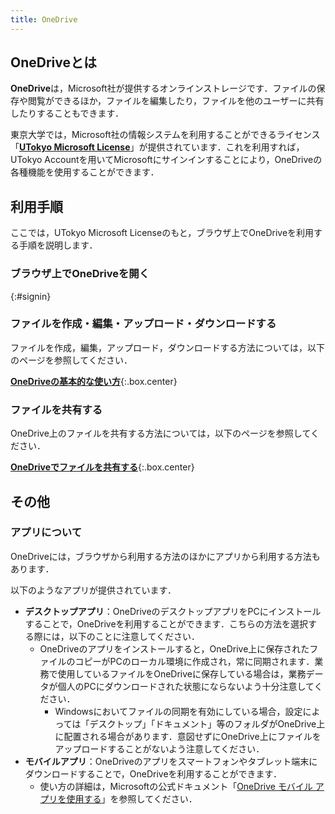 ```yaml
---
title: OneDrive
---
```


## OneDriveとは
**OneDrive**は，Microsoft社が提供するオンラインストレージです．ファイルの保存や閲覧ができるほか，ファイルを編集したり，ファイルを他のユーザーに共有したりすることもできます．

東京大学では，Microsoft社の情報システムを利用することができるライセンス「[**UTokyo Microsoft License**](.)」が提供されています．これを利用すれば，UTokyo Accountを用いてMicrosoftにサインインすることにより，OneDriveの各種機能を使用することができます．

## 利用手順
ここでは，UTokyo Microsoft Licenseのもと，ブラウザ上でOneDriveを利用する手順を説明します．

<!-- なお，UTokyo AccountでMicrosoftに初めてサインインする場合には，「[UTokyo Microsoft LicenseでWeb版のOfficeアプリを利用する](/microsoft/office/web#initial)」を参照し，「利用開始までの手順」に従って設定を作業を行ってください． -->

### ブラウザ上でOneDriveを開く
{:#signin}
<!-- TODO -->

### ファイルを作成・編集・アップロード・ダウンロードする
ファイルを作成，編集，アップロード，ダウンロードする方法については，以下のページを参照してください．

**[OneDriveの基本的な使い方](basic)**{:.box.center}

### ファイルを共有する
OneDrive上のファイルを共有する方法については，以下のページを参照してください．

**[OneDriveでファイルを共有する](share)**{:.box.center}

## その他
### アプリについて
OneDriveには，ブラウザから利用する方法のほかにアプリから利用する方法もあります．

以下のようなアプリが提供されています．

- **デスクトップアプリ**：OneDriveのデスクトップアプリをPCにインストールすることで，OneDriveを利用することができます．こちらの方法を選択する際には，以下のことに注意してください．
    - OneDriveのアプリをインストールすると，OneDrive上に保存されたファイルのコピーがPCのローカル環境に作成され，常に同期されます．業務で使用しているファイルをOneDriveに保存している場合は，業務データが個人のPCにダウンロードされた状態にならないよう十分注意してください．
        - Windowsにおいてファイルの同期を有効にしている場合，設定によっては「デスクトップ」「ドキュメント」等のフォルダがOneDrive上に配置される場合があります．意図せずにOneDrive上にファイルをアップロードすることがないよう注意してください．
    <!-- - アプリのインストール方法については，「[UTokyo Microsoft LicenseでOfficeアプリをインストールして利用する](./install)」を参照してください．ただし，Windows 10 以降を利用している場合には，アプリが初めからインストールされています． -->
- **モバイルアプリ**：OneDriveのアプリをスマートフォンやタブレット端末にダウンロードすることで，OneDriveを利用することができます．
    - 使い方の詳細は，Microsoftの公式ドキュメント「[OneDrive モバイル アプリを使用する](https://support.microsoft.com/ja-jp/office/onedrive-%E3%83%A2%E3%83%90%E3%82%A4%E3%83%AB-%E3%82%A2%E3%83%97%E3%83%AA%E3%82%92%E4%BD%BF%E7%94%A8%E3%81%99%E3%82%8B-d26c1b0d-8047-42bf-9104-f6e9a3576e62)」を参照してください．
